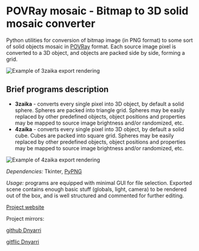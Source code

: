 # POVRay mosaic - Bitmap to 3D solid mosaic converter

Python utilities for conversion of bitmap image (in PNG format) to some sort of solid objects mosaic in [POVRay](https://www.povray.org/) format. Each source image pixel is converted to a 3D object, and objects are packed side by side, forming a grid.

![Example of 3zaika export rendering](https://dnyarri.github.io/3z/301.png)

## Brief programs description  

- **3zaika** - converts every single pixel into 3D object, by default a solid sphere. Spheres are packed into triangle grid. Spheres may be easily replaced by other predefined objects, object positions and properties may be mapped to source image brightness and/or randomized, etc.
- **4zaika** - converts every single pixel into 3D object, by default a solid cube. Cubes are packed into square grid. Spheres may be easily replaced by other predefined objects, object positions and properties may be mapped to source image brightness and/or randomized, etc.

![Example of 4zaika export rendering](https://dnyarri.github.io/4z/406.png)

*Dependencies:* Tkinter, [PyPNG](https://gitlab.com/drj11/pypng)

*Usage:* programs are equipped with minimal GUI for file selection. Exported scene contains enough basic stuff (globals, light, camera) to be rendered out of the box, and is well structured and commented for further editing.

[Project website](https://dnyarri.github.io/)

Project mirrors:

[github Dnyarri](https://github.com/Dnyarri/POVmosaic)

[gitflic Dnyarri](https://gitflic.ru/project/dnyarri/povmosaic)
